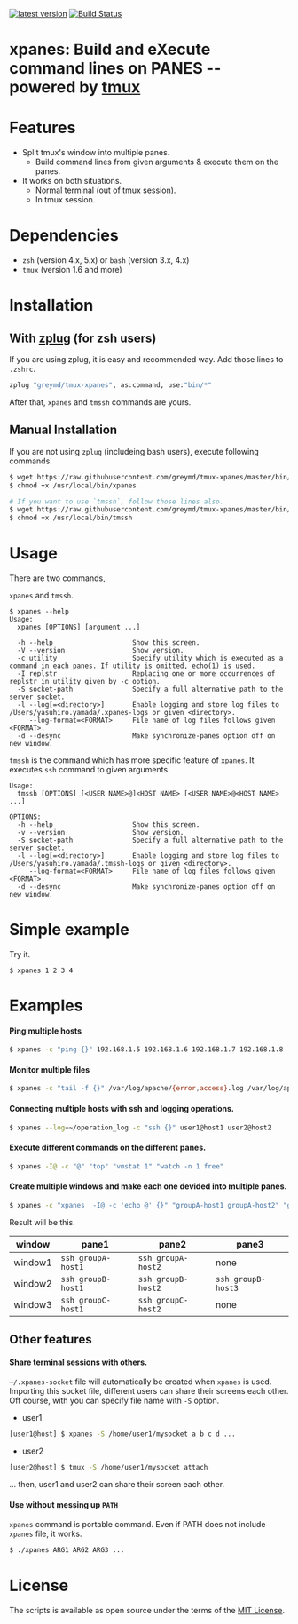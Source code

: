 [![latest version](https://img.shields.io/github/release/greymd/tmux-xpanes.svg)](https://github.com/greymd/tmux-xpanes/releases/latest)
[![Build Status](https://travis-ci.org/greymd/tmux-xpanes.svg?branch=master)](https://travis-ci.org/greymd/tmux-xpanes)

# xpanes: Build and eXecute command lines on PANES -- powered by [tmux](https://tmux.github.io/)

# Features
* Split tmux's window into multiple panes.
  + Build command lines from given arguments & execute them on the panes.
* It works on both situations.
  + Normal terminal (out of tmux session).
  + In tmux session.

# Dependencies

* `zsh` (version 4.x, 5.x) or `bash` (version 3.x, 4.x)
* `tmux` (version 1.6 and more)


# Installation

## With [zplug](https://zplug.sh) (for zsh users)

If you are using zplug, it is easy and recommended way.
Add those lines to `.zshrc`.

```sh
zplug "greymd/tmux-xpanes", as:command, use:"bin/*"
```

After that, `xpanes` and `tmssh` commands are yours.

## Manual Installation

If you are not using `zplug` (includeing bash users), execute following commands.

```sh
$ wget https://raw.githubusercontent.com/greymd/tmux-xpanes/master/bin/xpanes -O /usr/local/bin/xpanes
$ chmod +x /usr/local/bin/xpanes

# If you want to use `tmssh`, follow those lines also.
$ wget https://raw.githubusercontent.com/greymd/tmux-xpanes/master/bin/tmssh -O /usr/local/bin/tmssh
$ chmod +x /usr/local/bin/tmssh
```


# Usage

There are two commands,

`xpanes` and `tmssh`.

```
$ xpanes --help
Usage:
  xpanes [OPTIONS] [argument ...]

  -h --help                    Show this screen.
  -V --version                 Show version.
  -c utility                   Specify utility which is executed as a command in each panes. If utility is omitted, echo(1) is used.
  -I replstr                   Replacing one or more occurrences of replstr in utility given by -c option.
  -S socket-path               Specify a full alternative path to the server socket.
  -l --log[=<directory>]       Enable logging and store log files to /Users/yasuhiro.yamada/.xpanes-logs or given <directory>.
     --log-format=<FORMAT>     File name of log files follows given <FORMAT>.
  -d --desync                  Make synchronize-panes option off on new window.
```

`tmssh` is the command which has more specific feature of `xpanes`.
It executes `ssh` command to given arguments.

```
Usage:
  tmssh [OPTIONS] [<USER NAME>@]<HOST NAME> [<USER NAME>@<HOST NAME> ...]

OPTIONS:
  -h --help                    Show this screen.
  -v --version                 Show version.
  -S socket-path               Specify a full alternative path to the server socket.
  -l --log[=<directory>]       Enable logging and store log files to /Users/yasuhiro.yamada/.tmssh-logs or given <directory>.
     --log-format=<FORMAT>     File name of log files follows given <FORMAT>.
  -d --desync                  Make synchronize-panes option off on new window.
```

# Simple example

Try it.

```
$ xpanes 1 2 3 4
```

# Examples

#### Ping multiple hosts

```sh
$ xpanes -c "ping {}" 192.168.1.5 192.168.1.6 192.168.1.7 192.168.1.8
```

#### Monitor multiple files

```sh
$ xpanes -c "tail -f {}" /var/log/apache/{error,access}.log /var/log/application/{error,access}.log
```

#### Connecting multiple hosts with ssh and **logging operations**.

```sh
$ xpanes --log=~/operation_log -c "ssh {}" user1@host1 user2@host2
```

#### Execute different commands on the different panes.

```sh
$ xpanes -I@ -c "@" "top" "vmstat 1" "watch -n 1 free"
```

#### Create multiple windows and make each one devided into multiple panes.

```sh
$ xpanes -c "xpanes  -I@ -c 'echo @' {}" "groupA-host1 groupA-host2" "groupB-host1 groupB-host2 groupB-host3" "groupC-host1 groupC-host2"
```

Result will be this.

| window  | pane1              | pane2              | pane3              |
| ------  | -----              | -----              | -----              |
| window1 | `ssh groupA-host1` | `ssh groupA-host2` | none               |
| window2 | `ssh groupB-host1` | `ssh groupB-host2` | `ssh groupB-host3` |
| window3 | `ssh groupC-host1` | `ssh groupC-host2` | none               |


## Other features

#### Share terminal sessions with others.

 `~/.xpanes-socket` file will automatically be created when `xpanes` is used.
Importing this socket file, different users can share their screens each other.
Off course, with you can specify file name with `-S` option.

* user1

```sh
[user1@host] $ xpanes -S /home/user1/mysocket a b c d ...
```

* user2

```sh
[user2@host] $ tmux -S /home/user1/mysocket attach
```

... then, user1 and user2 can share their screen each other.


#### Use without messing up `PATH`

`xpanes` command is portable command. Even if PATH does not include `xpanes` file, it works.

```sh
$ ./xpanes ARG1 ARG2 ARG3 ...
```

# License

The scripts is available as open source under the terms of the [MIT License](http://opensource.org/licenses/MIT).

